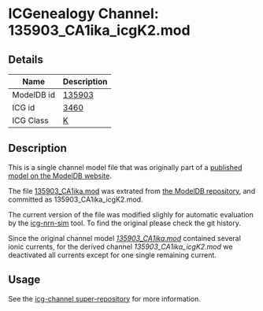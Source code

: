 # ICGenealogy Channel: 135903\_CA1ika\_icgK2.mod

## Details

Name | Description
---- | -----------
ModelDB id | [135903](http://senselab.med.yale.edu/ModelDB/ShowModel.cshtml?model=135903)
ICG id | [3460](http://icg.neurotheory.ox.ac.uk/channels/1/3460)
ICG Class | [K](http://icg.neurotheory.ox.ac.uk/channels/1)

## Description

This is a single channel model file that was originally part of a [published model on the ModelDB website](http://senselab.med.yale.edu/mModelDB/ShowModel.cshtml?model=135903).


The file [135903\_CA1ika.mod](135903_CA1ika_icgK2.mod) was extrated from [the ModelDB repository](http://senselab.med.yale.edu/ModelDB/ShowModel.cshtml?model=135903), and committed as 135903\_CA1ika\_icgK2.mod.

The current version of the file was modified slighly for automatic evaluation by the [icg-nrn-sim](https://github.com/icgenealogy/icg-nrn-sim) tool. To find the original please check the git history.

Since the original channel model *[135903\_CA1ika.mod](http://senselab.med.yale.edu/ModelDB/ShowModel.cshtml?model=135903)* contained several ionic currents, for the derived channel *135903\_CA1ika\_icgK2.mod* we deactivated all currents except for one single remaining current.


## Usage

See the [icg-channel super-repository](https://github.com/icgenealogy/icg-channels) for more information.